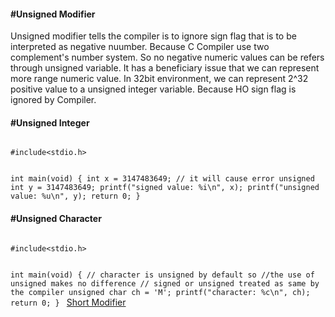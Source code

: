 <h4>#Unsigned Modifier</h4>

<p>Unsigned modifier tells the compiler is to ignore sign flag that is to be interpreted as negative nuumber. Because C Compiler use two complement's number system. So no negative numeric values can be refers through unsigned variable. It has a beneficiary issue that we can represent more range numeric value. In 32bit environment, we can represent 2^32 positive value to a unsigned integer variable. Because HO sign flag is ignored by Compiler.  </p>

<h4>#Unsigned Integer</h4>
<code>
#include&lt;stdio.h&gt;

int main(void) {
	int x = 3147483649;   // it will cause error
	unsigned int y = 3147483649;
	printf("signed value: %i\n", x);
	printf("unsigned value: %u\n", y);
	return 0;
}
</code>

<h4>#Unsigned Character</h4>

<code>
#include&lt;stdio.h&gt;

int main(void) {
	// character is unsigned by default so 
	//the use of unsigned makes no difference
	// signed or unsigned treated as same by the compiler
	unsigned char ch = 'M';
	printf("character: %c\n", ch);
	return 0;
}
</code>
<a href="#" class="post pull-right btn btn-sm btn-info" id="short">Short Modifier <span class="glyphicon glyphicon-forward"></span></a><br><br><br><br><br>